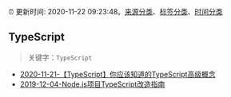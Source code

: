 :alarm_clock: 更新时间: 2020-11-22 09:23:48。[来源分类](../README.md)、[标签分类](../TAGS.md)、[时间分类](../TIMELINE.md)

## TypeScript


> 关键字：`TypeScript`



- [2020-11-21-【TypeScript】你应该知道的TypeScript高级概念](https://juejin.im/post/6897779423858737166) 
- [2019-12-04-Node.js项目TypeScript改造指南](https://juejin.im/post/5de4867f51882573135415dd) 